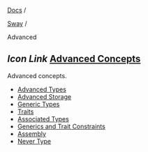 [Docs](https://docs.fuel.network/) /

[Sway](https://docs.fuel.network/docs/sway/) /

Advanced

## _Icon Link_ [Advanced Concepts](https://docs.fuel.network/docs/sway/advanced/\#advanced-concepts)

Advanced concepts.

- [Advanced Types](https://docs.fuel.network/docs/sway/advanced/advanced_types/)
- [Advanced Storage](https://docs.fuel.network/docs/sway/advanced/advanced_storage/)
- [Generic Types](https://docs.fuel.network/docs/sway/advanced/generic_types/)
- [Traits](https://docs.fuel.network/docs/sway/advanced/traits/)
- [Associated Types](https://docs.fuel.network/docs/sway/advanced/associated_types/)
- [Generics and Trait Constraints](https://docs.fuel.network/docs/sway/advanced/generics_and_trait_constraints/)
- [Assembly](https://docs.fuel.network/docs/sway/advanced/assembly/)
- [Never Type](https://docs.fuel.network/docs/sway/advanced/never_type/)